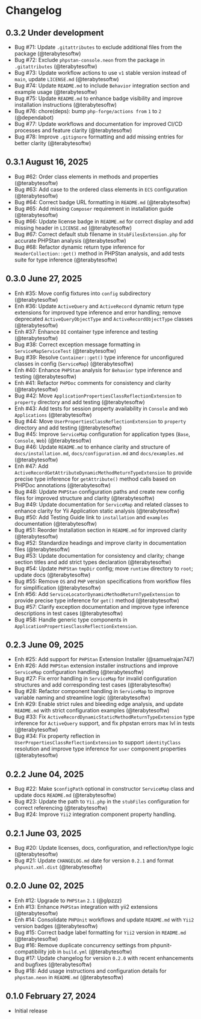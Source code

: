 # Changelog

## 0.3.2 Under development

- Bug #71: Update `.gitattributes` to exclude additional files from the package (@terabytesoftw)
- Bug #72: Exclude `phpstan-console.neon` from the package in `.gitattributes` (@terabytesoftw)
- Bug #73: Update workflow actions to use `v1` stable version instead of `main`, update `LICENSE.md` (@terabytesoftw)
- Bug #74: Update `README.md` to include `Behavior` integration section and example usage (@terabytesoftw)
- Bug #75: Update `README.md` to enhance badge visibility and improve installation instructions (@terabytesoftw)
- Bug #76: chore(deps): bump `php-forge/actions from` `1` to `2` (@dependabot)
- Bug #77: Update workflows and documentation for improved CI/CD processes and feature clarity (@terabytesoftw)
- Bug #78: Improve `.gitignore` formatting and add missing entries for better clarity (@terabytesoftw)

## 0.3.1 August 16, 2025

- Bug #62: Order class elements in methods and properties (@terabytesoftw)
- Bug #63: Add case to the ordered class elements in `ECS` configuration (@terabytesoftw)
- Bug #64: Correct badge URL formatting in `README.md` (@terabytesoftw)
- Bug #65: Add missing `Composer` requirement in installation guide (@terabytesoftw)
- Bug #66: Update license badge in `README.md` for correct display and add missing header in `LICENSE.md` (@terabytesoftw)
- Bug #67: Correct default stub filename in `StubFilesExtension.php` for accurate PHPStan analysis (@terabytesoftw)
- Bug #68: Refactor dynamic return type inference for `HeaderCollection::get()` method in PHPStan analysis, and add tests suite for type inference (@terabytesoftw)

## 0.3.0 June 27, 2025

- Enh #35: Move config fixtures into `config` subdirectory (@terabytesoftw)
- Enh #36: Update `ActiveQuery` and `ActiveRecord` dynamic return type extensions for improved type inference and error handling; remove deprecated `ActiveQueryObjectType` and `ActiveRecordObjectType` classes (@terabytesoftw)
- Enh #37: Enhance `DI` container type inference and testing (@terabytesoftw)
- Bug #38: Correct exception message formatting in `ServiceMapServiceTest` (@terabytesoftw)
- Bug #39: Resolve `Container::get()` type inference for unconfigured classes in config (`ServiceMap`) (@terabytesoftw)
- Enh #40: Enhance `PHPStan` analysis for `Behavior` type inference and testing (@terabytesoftw)
- Enh #41: Refactor `PHPDoc` comments for consistency and clarity (@terabytesoftw)
- Bug #42: Move `ApplicationPropertiesClassReflectionExtension` to `property` directory and add testing (@terabytesoftw)
- Enh #43: Add tests for session property availability in `Console` and `Web` `Applications` (@terabytesoftw)
- Bug #44: Move `UserPropertiesClassReflectionExtension` to `property` directory and add testing (@terabytesoftw)
- Bug #45: Improve `ServiceMap` configuration for application types (`Base`, `Console`, `Web`) (@terabytesoftw)
- Bug #46: Update `README.md` to enhance clarity and structure of `docs/installation.md`, `docs/configuration.md` and `docs/examples.md` (@terabytesoftw)
- Enh #47: Add `ActiveRecordGetAttributeDynamicMethodReturnTypeExtension` to provide precise type inference for `getAttribute()` method calls based on PHPDoc annotations (@terabytesoftw)
- Bug #48: Update `PHPStan` configuration paths and create new config files for improved structure and clarity (@terabytesoftw)
- Bug #49: Update documentation for `ServiceMap` and related classes to enhance clarity for Yii Application static analysis (@terabytesoftw)
- Bug #50: Add Testing Guide link to `installation` and `examples` documentation (@terabytesoftw)
- Bug #51: Reorder Installation section in `README.md` for improved clarity (@terabytesoftw)
- Bug #52: Standardize headings and improve clarity in documentation files (@terabytesoftw)
- Bug #53: Update documentation for consistency and clarity; change section titles and add strict types declaration (@terabytesoftw)
- Bug #54: Update `PHPStan` `tmpDir` config; move `runtime` directory to `root`; update docs (@terabytesoftw)
- Bug #55: Remove `OS` and `PHP` version specifications from workflow files for simplification (@terabytesoftw)
- Enh #56: Add `ServiceLocatorDynamicMethodReturnTypeExtension` to provide precise type inference for `get()` method (@terabytesoftw)
- Bug #57: Clarify exception documentation and improve type inference descriptions in test cases (@terabytesoftw)
- Bug #58: Handle generic type components in `ApplicationPropertiesClassReflectionExtension`.

## 0.2.3 June 09, 2025

- Enh #25: Add support for `PHPStan` Extension Installer (@samuelrajan747)
- Enh #26: Add `PHPStan` extension installer instructions and improve `ServiceMap` configuration handling (@terabytesoftw)
- Bug #27: Fix error handling in `ServiceMap` for invalid configuration structures and add corresponding test cases (@terabytesoftw)
- Bug #28: Refactor component handling in `ServiceMap` to improve variable naming and streamline logic (@terabytesoftw)
- Enh #29: Enable strict rules and bleeding edge analysis, and update `README.md` with strict configuration examples (@terabytesoftw)
- Bug #33: Fix `ActiveRecordDynamicStaticMethodReturnTypeExtension` type inference for `ActiveQuery` support, and fix phpstan errors max lvl in tests (@terabytesoftw)
- Bug #34: Fix property reflection in `UserPropertiesClassReflectionExtension` to support `identityClass` resolution and improve type inference for `user` component properties (@terabytesoftw)

## 0.2.2 June 04, 2025

- Bug #22: Make `$configPath` optional in constructor `ServiceMap` class and update docs `README.md` (@terabytesoftw)
- Bug #23: Update the path to `Yii.php` in the `stubFiles` configuration for correct referencing (@terabytesoftw)
- Bug #24: Improve `Yii2` integration component property handling.

## 0.2.1 June 03, 2025

- Bug #20: Update licenses, docs, configuration, and reflection/type logic (@terabytesoftw)
- Bug #21: Update `CHANGELOG.md` date for version `0.2.1` and format `phpunit.xml.dist` (@terabytesoftw)

## 0.2.0 June 02, 2025

- Enh #12: Upgrade to `PHPStan` `2.1` (@glpzzz)
- Enh #13: Enhance `PHPStan` integration with yii2 extensions (@terabytesoftw)
- Enh #14: Consolidate `PHPUnit` workflows and update `README.md` with `Yii2` version badges (@terabytesoftw)
- Bug #15: Correct badge label formatting for `Yii2` version in `README.md` (@terabytesoftw)
- Bug #16: Remove duplicate concurrency settings from phpunit-compatibility job in `build.yml` (@terabytesoftw)
- Bug #17: Update changelog for version `0.2.0` with recent enhancements and bugfixes (@terabytesoftw)
- Bug #18: Add usage instructions and configuration details for `phpstan.neon` in `README.md` (@terabytesoftw)

## 0.1.0 February 27, 2024

- Initial release
